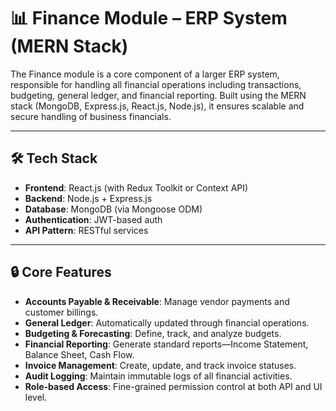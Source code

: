 # 📊 Finance Module – ERP System (MERN Stack)

The Finance module is a core component of a larger ERP system, responsible for handling all financial operations including transactions, budgeting, general ledger, and financial reporting. Built using the MERN stack (MongoDB, Express.js, React.js, Node.js), it ensures scalable and secure handling of business financials.

---

## 🛠️ Tech Stack

- **Frontend**: React.js (with Redux Toolkit or Context API)
- **Backend**: Node.js + Express.js
- **Database**: MongoDB (via Mongoose ODM)
- **Authentication**: JWT-based auth
- **API Pattern**: RESTful services

---

## 🔒 Core Features

- **Accounts Payable & Receivable**: Manage vendor payments and customer billings.
- **General Ledger**: Automatically updated through financial operations.
- **Budgeting & Forecasting**: Define, track, and analyze budgets.
- **Financial Reporting**: Generate standard reports—Income Statement, Balance Sheet, Cash Flow.
- **Invoice Management**: Create, update, and track invoice statuses.
- **Audit Logging**: Maintain immutable logs of all financial activities.
- **Role-based Access**: Fine-grained permission control at both API and UI level.
